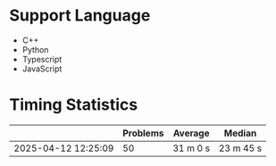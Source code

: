 # Support Language

- C++
- Python
- Typescript
- JavaScript

# Timing Statistics

|                     | Problems | Average  | Median    |
| ------------------- | -------- | -------- | --------- |
| 2025-04-12 12:25:09 | 50       | 31 m 0 s | 23 m 45 s |
